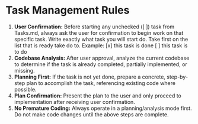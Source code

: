 # Task Management Rules

1. **User Confirmation:** Before starting any unchecked ([ ]) task from Tasks.md, always ask the user for confirmation to begin work on that specific task. Write exactly what task you will start do. Take first on the list that is ready take do to. 
Example:
[x] this task is done
[ ] this task is to do
2. **Codebase Analysis:** After user approval, analyze the current codebase to determine if the task is already completed, partially implemented, or missing.
3. **Planning First:** If the task is not yet done, prepare a concrete, step-by-step plan to accomplish the task, referencing existing code where possible.
4. **Plan Confirmation:** Present the plan to the user and only proceed to implementation after receiving user confirmation.
5. **No Premature Coding:** Always operate in a planning/analysis mode first. Do not make code changes until the above steps are complete.
